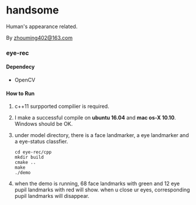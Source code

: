 # handsome
Human's appearance related.

By zhouming402@163.com

### eye-rec

#### Dependecy

- OpenCV

#### How to Run

1. c++11 surpported compilier is required.

2. I make a successful compile on **ubuntu 16.04** and **mac os-X 10.10**. Windows should be OK.

3. under model directory, there is a face landmarker, a eye landmarker and a eye-status classfier.

	```
	cd eye-rec/cpp
	mkdir build
	cmake ..
	make
	./demo
	```

4. when the demo is running, 68 face landmarks with green and 12 eye pupil landmarks with red will show.
when u close ur eyes, corresponding pupil landmarks will disappear.

